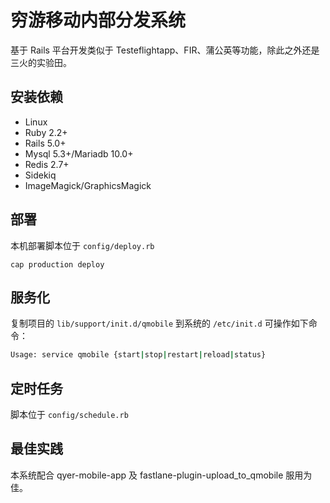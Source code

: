 # 穷游移动内部分发系统

基于 Rails 平台开发类似于 Testeflightapp、FIR、蒲公英等功能，除此之外还是三火的实验田。

## 安装依赖

- Linux
- Ruby 2.2+
- Rails 5.0+
- Mysql 5.3+/Mariadb 10.0+
- Redis 2.7+
- Sidekiq
- ImageMagick/GraphicsMagick

## 部署

本机部署脚本位于 `config/deploy.rb`

```
cap production deploy
```

## 服务化

复制项目的 `lib/support/init.d/qmobile` 到系统的 `/etc/init.d` 可操作如下命令：

```bash
Usage: service qmobile {start|stop|restart|reload|status}
```

## 定时任务

脚本位于 `config/schedule.rb`

## 最佳实践

本系统配合 qyer-mobile-app 及 fastlane-plugin-upload_to_qmobile 服用为佳。
